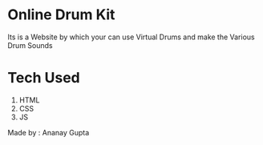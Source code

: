 # Online Drum Kit

Its is a Website by which your can use Virtual Drums and make the Various Drum Sounds 

# Tech Used

1. HTML
2. CSS
3. JS

Made by : Ananay Gupta
